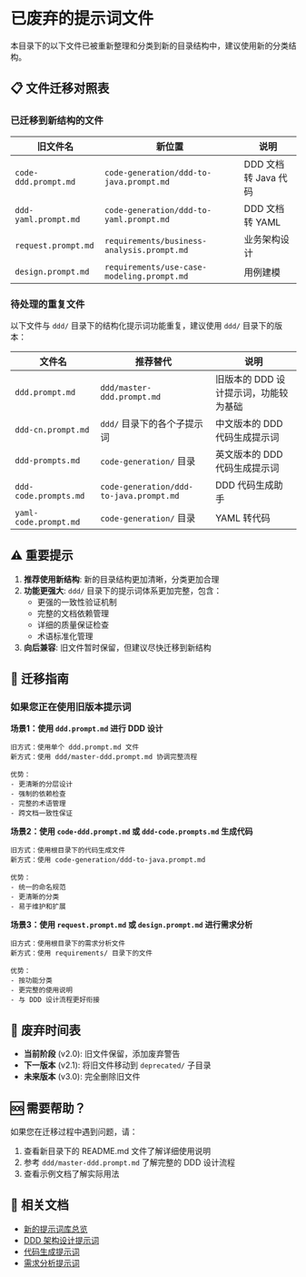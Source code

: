 # 已废弃的提示词文件

本目录下的以下文件已被重新整理和分类到新的目录结构中，建议使用新的分类结构。

## 📋 文件迁移对照表

### 已迁移到新结构的文件

| 旧文件名 | 新位置 | 说明 |
|---------|--------|------|
| `code-ddd.prompt.md` | `code-generation/ddd-to-java.prompt.md` | DDD 文档转 Java 代码 |
| `ddd-yaml.prompt.md` | `code-generation/ddd-to-yaml.prompt.md` | DDD 文档转 YAML |
| `request.prompt.md` | `requirements/business-analysis.prompt.md` | 业务架构设计 |
| `design.prompt.md` | `requirements/use-case-modeling.prompt.md` | 用例建模 |

### 待处理的重复文件

以下文件与 `ddd/` 目录下的结构化提示词功能重复，建议使用 `ddd/` 目录下的版本：

| 文件名 | 推荐替代 | 说明 |
|--------|---------|------|
| `ddd.prompt.md` | `ddd/master-ddd.prompt.md` | 旧版本的 DDD 设计提示词，功能较为基础 |
| `ddd-cn.prompt.md` | `ddd/` 目录下的各个子提示词 | 中文版本的 DDD 代码生成提示词 |
| `ddd-prompts.md` | `code-generation/` 目录 | 英文版本的 DDD 代码生成提示词 |
| `ddd-code.prompts.md` | `code-generation/ddd-to-java.prompt.md` | DDD 代码生成助手 |
| `yaml-code.prompt.md` | `code-generation/` 目录 | YAML 转代码 |

## ⚠️ 重要提示

1. **推荐使用新结构**: 新的目录结构更加清晰，分类更加合理
2. **功能更强大**: `ddd/` 目录下的提示词体系更加完整，包含：
   - 更强的一致性验证机制
   - 完整的文档依赖管理
   - 详细的质量保证检查
   - 术语标准化管理
3. **向后兼容**: 旧文件暂时保留，但建议尽快迁移到新结构

## 🔄 迁移指南

### 如果您正在使用旧版本提示词

**场景1：使用 `ddd.prompt.md` 进行 DDD 设计**
```
旧方式：使用单个 ddd.prompt.md 文件
新方式：使用 ddd/master-ddd.prompt.md 协调完整流程

优势：
- 更清晰的分层设计
- 强制的依赖检查
- 完整的术语管理
- 跨文档一致性保证
```

**场景2：使用 `code-ddd.prompt.md` 或 `ddd-code.prompts.md` 生成代码**
```
旧方式：使用根目录下的代码生成文件
新方式：使用 code-generation/ddd-to-java.prompt.md

优势：
- 统一的命名规范
- 更清晰的分类
- 易于维护和扩展
```

**场景3：使用 `request.prompt.md` 或 `design.prompt.md` 进行需求分析**
```
旧方式：使用根目录下的需求分析文件
新方式：使用 requirements/ 目录下的文件

优势：
- 按功能分类
- 更完整的使用说明
- 与 DDD 设计流程更好衔接
```

## 📅 废弃时间表

- **当前阶段** (v2.0): 旧文件保留，添加废弃警告
- **下一版本** (v2.1): 将旧文件移动到 `deprecated/` 子目录
- **未来版本** (v3.0): 完全删除旧文件

## 🆘 需要帮助？

如果您在迁移过程中遇到问题，请：

1. 查看新目录下的 README.md 文件了解详细使用说明
2. 参考 `ddd/master-ddd.prompt.md` 了解完整的 DDD 设计流程
3. 查看示例文档了解实际用法

## 📖 相关文档

- [新的提示词库总览](README.md)
- [DDD 架构设计提示词](ddd/README.md)
- [代码生成提示词](code-generation/README.md)
- [需求分析提示词](requirements/README.md)

